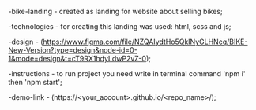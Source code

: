   -bike-landing - created as landing for website about selling bikes;
  
  -technologies - for creating this landing was used: html, scss and js;
  
  -design - (https://www.figma.com/file/NZQAIydtHo5QkINyGLHNcq/BIKE-New-Version?type=design&node-id=0-1&mode=design&t=cT9RX1hdyLdwP2vZ-0);
  
  -instructions - to run project you need write in terminal command 'npm i' then 'npm start';
  
  -demo-link - (https://<your_account>.github.io/<repo_name>/);
